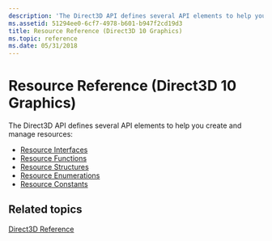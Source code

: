 ```yaml
---
description: 'The Direct3D API defines several API elements to help you create and manage resources:'
ms.assetid: 51294ee0-6cf7-4978-b601-b947f2cd19d3
title: Resource Reference (Direct3D 10 Graphics)
ms.topic: reference
ms.date: 05/31/2018
---
```


# Resource Reference (Direct3D 10 Graphics)

The Direct3D API defines several API elements to help you create and manage resources:

-   [Resource Interfaces](d3d10-graphics-reference-resource-interfaces.md)
-   [Resource Functions](d3d10-graphics-reference-resource-functions.md)
-   [Resource Structures](d3d10-graphics-reference-resource-structures.md)
-   [Resource Enumerations](d3d10-graphics-reference-resource-enums.md)
-   [Resource Constants](d3d10-graphics-reference-resource-constants.md)

## Related topics

<dl> <dt>

[Direct3D Reference](d3d10-graphics-reference-d3d10.md)
</dt> </dl>

 

 



